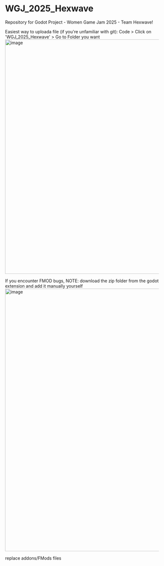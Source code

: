 # WGJ_2025_Hexwave
Repository for Godot Project - Women Game Jam 2025 - Team Hexwave! 

Easiest way to uploada file (if you're unfamiliar with git): 
Code > Click on 'WGJ_2025_Hexwave' > Go to Folder you want
<img width="1876" height="764" alt="image" src="https://github.com/user-attachments/assets/3b240cf4-17e3-42db-820d-320a5ca80739" />


If you encounter FMOD bugs, NOTE: download the zip folder from the godot extension and add it manually yourself 
<img width="1878" height="856" alt="image" src="https://github.com/user-attachments/assets/34a61b53-9399-46f2-83e4-4fffaf2dd9e6" />

replace addons/FMods files 
